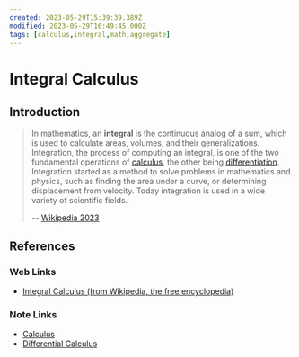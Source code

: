 ```yaml
---
created: 2023-05-29T15:39:39.389Z
modified: 2023-05-29T16:49:45.000Z
tags: [calculus,integral,math,aggregate]
---
```

# Integral Calculus

## Introduction

>In mathematics, an **integral** is the continuous analog of a sum,
>which is used to calculate areas, volumes, and their generalizations.
>Integration, the process of computing an integral,
>is one of the two fundamental operations of [calculus][-calc],
>the other being [differentiation][-deriv].
>Integration started as a method to solve problems in mathematics and physics,
>such as finding the area under a curve, or determining displacement from velocity.
>Today integration is used in a wide variety of scientific fields.
>
>-- [Wikipedia 2023][wiki-integral]

## References

### Web Links

* [Integral Calculus (from Wikipedia, the free encyclopedia)][wiki-integral]

<!-- Hidden References -->
[wiki-integral]: https://en.wikipedia.org/wiki/Integral "Integral Calculus (from Wikipedia, the free encyclopedia)"

### Note Links

* [Calculus][-calc]
* [Differential Calculus][-deriv]

<!-- Hidden References -->
[-calc]: calculus.md "Calculus"
[-deriv]: derivative.md "Differential Calculus"
